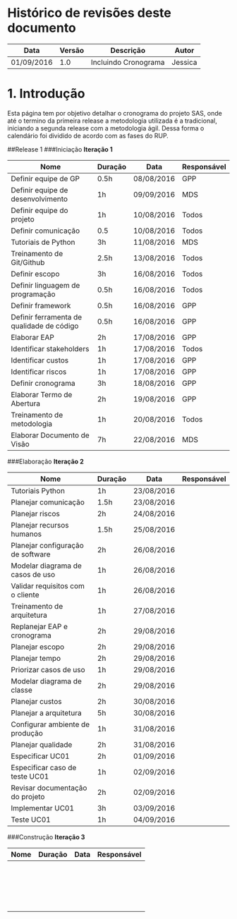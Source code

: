 # Histórico de revisões deste documento

|Data|Versão|Descrição|Autor|
|----|------|---------|-------|
|01/09/2016 |1.0 |Incluindo Cronograma |Jessica |

# 1. Introdução
Esta página tem por objetivo detalhar o cronograma do projeto SAS, onde até o termino da primeira release a metodologia utilizada é a tradicional, iniciando a segunda release com a metodologia ágil. Dessa forma o calendário foi dividido de acordo com as fases do RUP.

##Release 1
###Iniciação
**Iteração 1**

|Nome |Duração |Data|Responsável |
|-----|--------|----|------------|
|Definir equipe de GP|0.5h|08/08/2016|GPP|
|Definir equipe de desenvolvimento|1h|09/09/2016|MDS|
|Definir equipe do projeto|1h|10/08/2016|Todos|
|Definir comunicação|0.5|10/08/2016|Todos|
|Tutoriais de Python|3h|11/08/2016|MDS|
|Treinamento de Git/Github|2.5h|13/08/2016|Todos|
|Definir escopo|3h|16/08/2016|Todos|
|Definir linguagem de programação|0.5h|16/08/2016|Todos|
|Definir framework|0.5h|16/08/2016|GPP|
|Definir ferramenta de qualidade de código|0.5h|16/08/2016|GPP|
|Elaborar EAP|2h|17/08/2016|GPP|
|Identificar stakeholders|1h|17/08/2016|Todos|
|Identificar custos|1h|17/08/2016|GPP|
|Identificar riscos|1h|17/08/2016|GPP|
|Definir cronograma|3h|18/08/2016|GPP|
|Elaborar Termo de Abertura|2h|19/08/2016|GPP|
|Treinamento de metodologia|1h|20/08/2016|Todos|
|Elaborar Documento de Visão|7h|22/08/2016|MDS|

###Elaboração
**Iteração 2**

|Nome |Duração |Data|Responsável |
|-----|--------|----|------------|
|Tutoriais Python|1h|23/08/2016||
|Planejar comunicação|1.5h|23/08/2016||
|Planejar riscos|2h|24/08/2016||
|Planejar recursos humanos|1.5h|25/08/2016||
|Planejar configuração de software|2h|26/08/2016||
|Modelar diagrama de casos de uso|1h|26/08/2016||
|Validar requisitos com o cliente|1h|26/08/2016||
|Treinamento de arquitetura|1h|27/08/2016||
|Replanejar EAP e cronograma|2h|29/08/2016||
|Planejar escopo|2h|29/08/2016||
|Planejar tempo|2h|29/08/2016||
|Priorizar casos de uso|1h|29/08/2016||
|Modelar diagrama de classe|2h|29/08/2016||
|Planejar custos|2h|30/08/2016||
|Planejar a arquitetura|5h|30/08/2016||
|Configurar ambiente de produção|1h|31/08/2016||
|Planejar qualidade|2h|31/08/2016||
|Especificar UC01|2h|01/09/2016||
|Especificar caso de teste UC01|1h|02/09/2016||
|Revisar documentação do projeto|2h|02/09/2016||
|Implementar UC01|3h|03/09/2016||
|Teste UC01|1h|04/09/2016||

###Construção
**Iteração 3**

|Nome |Duração |Data|Responsável |
|-----|--------|----|------------|
|||||
|||||
|||||
|||||
|||||
|||||
|||||
|||||
|||||
|||||
|||||
|||||
|||||
|||||
|||||
|||||
|||||
|||||
|||||